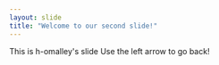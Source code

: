 ```yaml
---
layout: slide
title: "Welcome to our second slide!"
---
```

This is h-omalley's slide
Use the left arrow to go back!
